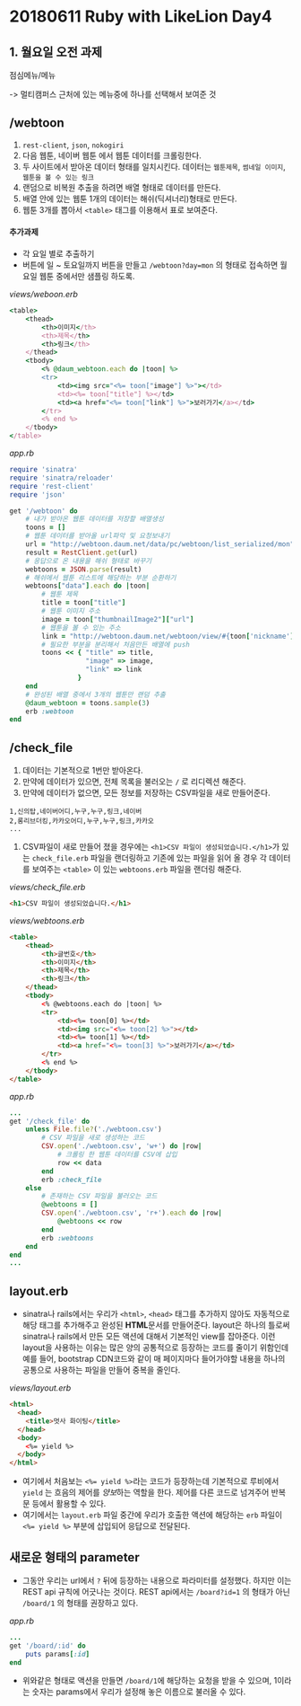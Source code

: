 # 20180611 Ruby with LikeLion Day4



## 1. 월요일 오전 과제

점심메뉴/메뉴

-> 멀티캠퍼스 근처에 있는 메뉴중에 하나를 선택해서 보여준 것

## /webtoon

1. `rest-client`, `json`, `nokogiri`
2. 다음 웹툰, 네이버 웹툰 에서 웹툰 데이터를 크롤링한다.
3. 두 사이트에서 받아온 데이터 형태를 일치시킨다. 데이터는 `웹툰제목`, `썸네일 이미지`,`웹툰을 볼 수 있는 링크`
4. 랜덤으로 비복원 추출을 하려면 배열 형태로 데이터를 만든다.
5. 배열 안에 있는 웹툰 1개의 데이터는 해쉬(딕셔너리)형태로 만든다.
6. 웹툰 3개를 뽑아서 `<table>` 태그를 이용해서 표로 보여준다.



#### 추가과제

- 각 요일 별로 추출하기
- 버튼에 일 ~ 토요일까지 버튼을 만들고 `/webtoon?day=mon` 의 형태로 접속하면 월요일 웹툰 중에서만 샘플링 하도록.

*views/weboon.erb*

```ruby
<table>
    <thead>
        <th>이미지</th>
        <th>제목</th>
        <th>링크</th>
    </thead>
    <tbody>
        <% @daum_webtoon.each do |toon| %>
        <tr>
            <td><img src="<%= toon["image"] %>"></td>
            <td><%= toon["title"] %></td>
            <td><a href="<%= toon["link"] %>">보러가기</a></td>
        </tr>
        <% end %>
    </tbody>
</table>
```

*app.rb*

```ruby
require 'sinatra'
require 'sinatra/reloader'
require 'rest-client'
require 'json'

get '/webtoon' do
    # 내가 받아온 웹툰 데이터를 저장할 배열생성
    toons = []
    # 웹툰 데이터를 받아올 url파악 및 요청보내기
    url = "http://webtoon.daum.net/data/pc/webtoon/list_serialized/mon"
    result = RestClient.get(url)
    # 응답으로 온 내용을 해쉬 형태로 바꾸기
    webtoons = JSON.parse(result)
    # 해쉬에서 웹툰 리스트에 해당하는 부분 순환하기
    webtoons["data"].each do |toon|
        # 웹툰 제목
        title = toon["title"]
        # 웹툰 이미지 주소
        image = toon["thumbnailImage2"]["url"]
        # 웹툰을 볼 수 있는 주소
        link = "http://webtoon.daum.net/webtoon/view/#{toon['nickname']}"
        # 필요한 부분을 분리해서 처음만든 배열에 push
        toons << { "title" => title,
                   "image" => image,
                   "link" => link
                 }
    end
    # 완성된 배열 중에서 3개의 웹툰만 랜덤 추출
    @daum_webtoon = toons.sample(3)
    erb :webtoon
end
```

## /check_file

1. 데이터는 기본적으로 1번만 받아온다.
2. 만약에 데이터가 있으면, 전체 목록을 불러오는 `/` 로 리디렉션 해준다.
3. 만약에 데이터가 없으면, 모든 정보를 저장하는 CSV파일을 새로 만들어준다.

```
1,신의탑,네이버어디,누구,누구,링크,네이버
2,롱리브더킹,카카오어디,누구,누구,링크,카카오
...
```

1. CSV파일이 새로 만들어 졌을 경우에는 `<h1>CSV 파일이 생성되었습니다.</h1>`가 있는 `check_file.erb` 파일을 랜더링하고 기존에 있는 파일을 읽어 올 경우 각 데이터를 보여주는 `<table>` 이 있는 `webtoons.erb` 파일을 랜더링 해준다.

*views/check_file.erb*

```html
<h1>CSV 파일이 생성되었습니다.</h1>
```

*views/webtoons.erb*

```html
<table>
    <thead>
        <th>글번호</th>
        <th>이미지</th>
        <th>제목</th>
        <th>링크</th>
    </thead>
    <tbody>
        <% @webtoons.each do |toon| %>
        <tr>
            <td><%= toon[0] %></td>
            <td><img src="<%= toon[2] %>"></td>
            <td><%= toon[1] %></td>
            <td><a href="<%= toon[3] %>">보러가기</a></td>
        </tr>
        <% end %>
    </tbody>
</table>
```

*app.rb*

```ruby
...
get '/check_file' do
    unless File.file?('./webtoon.csv')
        # CSV 파일을 새로 생성하는 코드
        CSV.open('./webtoon.csv', 'w+') do |row|
            # 크롤링 한 웹툰 데이터를 CSV에 삽입
            row << data
        end
        erb :check_file
    else
        # 존재하는 CSV 파일을 불러오는 코드
        @webtoons = []
        CSV.open('./webtoon.csv', 'r+').each do |row|
            @webtoons << row
        end
        erb :webtoons
    end
end
...
```

## layout.erb

- sinatra나 rails에서는 우리가 `<html>`, `<head>` 태그를 추가하지 않아도 자동적으로 해당 태그를 추가해주고 완성된 **HTML**문서를 만들어준다. layout은 하나의 틀로써 sinatra나 rails에서 만든 모든 액션에 대해서 기본적인 view를 잡아준다. 이런 layout을 사용하는 이유는 많은 양의 공통적으로 등장하는 코드를 줄이기 위함인데 예를 들어, bootstrap CDN코드와 같이 매 페이지마다 들어가야할 내용을 하나의 공통으로 사용하는 파일을 만들어 중복을 줄인다.

*views/layout.erb*

```html
<html>
  <head>
    <title>멋사 화이팅</title>
  </head>
  <body>
    <%= yield %>
  </body>
</html>
```

- 여기에서 처음보는 `<%= yield %>`라는 코드가 등장하는데 기본적으로 루비에서 `yield` 는 흐음의 제어를 *양보*하는 역할을 한다. 제어를 다른 코드로 넘겨주어 반복문 등에서 활용할 수 있다.
- 여기에서는 `layout.erb` 파일 중간에 우리가 호출한 액션에 해당하는 `erb` 파일이 `<%= yield %>` 부분에 삽입되어 응답으로 전달된다.

## 새로운 형태의 parameter

- 그동안 우리는 url에서 `?` 뒤에 등장하는 내용으로 파라미터를 설정했다. 하지만 이는 REST api 규칙에 어긋나는 것이다. REST api에서는 `/board?id=1` 의 형태가 아닌 `/board/1` 의 형태를 권장하고 있다.

*app.rb*

```ruby
...
get '/board/:id' do
	puts params[:id]
end
```

- 위와같은 형태로 액션을 만들면 `/board/1`에 해당하는 요청을 받을 수 있으며, 1이라는 숫자는 params에서 우리가 설정해 놓은 이름으로 불러올 수 있다.

